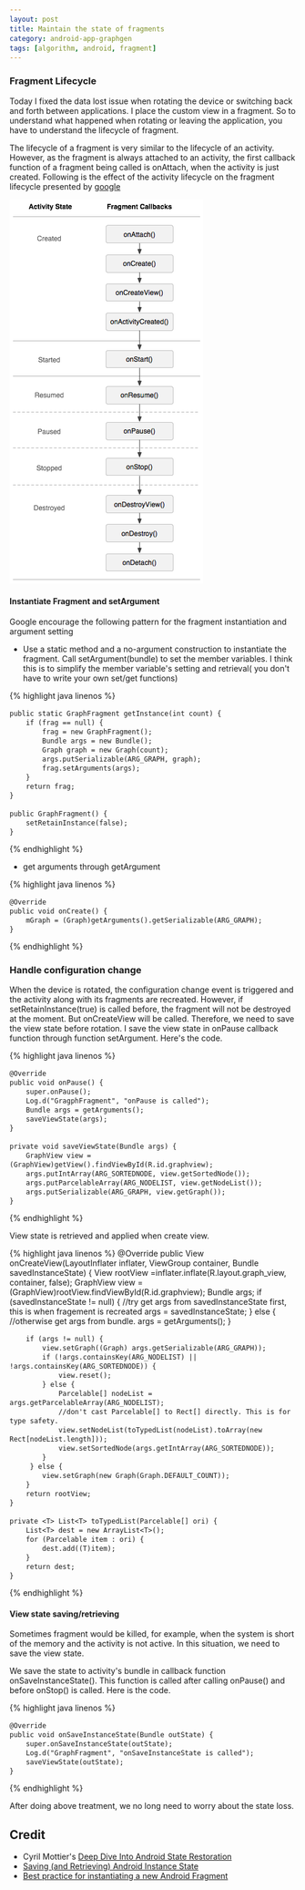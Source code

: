 ```yaml
---
layout: post
title: Maintain the state of fragments
category: android-app-graphgen
tags: [algorithm, android, fragment]
---
```


### Fragment Lifecycle

Today I fixed the data lost issue when rotating the device or switching back and forth between applications. I place the custom view in a fragment. So to understand what happened when rotating or leaving the application, you have to understand the lifecycle of fragment. 

The lifecycle of a fragment is very similar to the lifecycle of an activity. However, as the fragment is always attached to an activity, the first callback function of a fragment being called is onAttach, when the activity is just created. Following is the effect of the activity lifecycle on the fragment lifecycle presented by [google](http://developer.android.com/guide/components/fragments.html)

![placeholder](/images/graphview/activity_fragment_lifecycle.png)


#### Instantiate Fragment and setArgument

Google encourage the following pattern for the fragment instantiation and argument setting

- Use a static method and a no-argument construction to instantiate the fragment. Call setArgument(bundle) to set the member variables. I think this is to simplify the member variable's setting and retrieval( you don't have to write your own set/get functions)

{%  highlight java linenos  %}

    public static GraphFragment getInstance(int count) {
        if (frag == null) {
			frag = new GraphFragment();
			Bundle args = new Bundle();
			Graph graph = new Graph(count);
			args.putSerializable(ARG_GRAPH, graph);
			frag.setArguments(args);
        }
        return frag;
    }

    public GraphFragment() {
        setRetainInstance(false);
    }
	

{%  endhighlight  %}

- get arguments through getArgument

{%  highlight java linenos  %}

	@Override
	public void onCreate() {
		mGraph = (Graph)getArguments().getSerializable(ARG_GRAPH);
	}

{%  endhighlight  %}

### Handle configuration change

When the device is rotated, the configuration change event is triggered and the activity along with its fragments are recreated. However, if setRetainInstance(true) is called before, the fragment will not be destroyed at the moment. But onCreateView will be called. Therefore, we need to save the view state before rotation. I save the view state in onPause callback function through function setArgument. Here's the code.

{%  highlight java linenos  %}

    @Override
    public void onPause() {
        super.onPause();
        Log.d("GragphFragment", "onPause is called");
        Bundle args = getArguments();
        saveViewState(args);
    }

    private void saveViewState(Bundle args) {
        GraphView view = (GraphView)getView().findViewById(R.id.graphview);
        args.putIntArray(ARG_SORTEDNODE, view.getSortedNode());
        args.putParcelableArray(ARG_NODELIST, view.getNodeList());
        args.putSerializable(ARG_GRAPH, view.getGraph());
    }

{%  endhighlight  %}

View state is retrieved and applied when create view.

{% highlight java linenos %}
    @Override
    public View onCreateView(LayoutInflater inflater, ViewGroup container,
                             Bundle savedInstanceState) {
        View rootView =inflater.inflate(R.layout.graph_view, container, false);
        GraphView view = (GraphView)rootView.findViewById(R.id.graphview);
        Bundle args;
        if (savedInstanceState != null) {
            //try get args from savedInstanceState first, this is when fragement is recreated
            args = savedInstanceState;
        } else {
            //otherwise get args from bundle.
            args = getArguments();
        }

        if (args != null) {
            view.setGraph((Graph) args.getSerializable(ARG_GRAPH));
            if (!args.containsKey(ARG_NODELIST) || !args.containsKey(ARG_SORTEDNODE)) {
                view.reset();
            } else {
                Parcelable[] nodeList = args.getParcelableArray(ARG_NODELIST);
                //don't cast Parcelable[] to Rect[] directly. This is for type safety.
                view.setNodeList(toTypedList(nodeList).toArray(new Rect[nodeList.length]));
                view.setSortedNode(args.getIntArray(ARG_SORTEDNODE));
            }
         } else {
            view.setGraph(new Graph(Graph.DEFAULT_COUNT));
        }
        return rootView;
    }

    private <T> List<T> toTypedList(Parcelable[] ori) {
        List<T> dest = new ArrayList<T>();
        for (Parcelable item : ori) {
            dest.add((T)item);
        }
        return dest;
    }

{% endhighlight  %}

#### View state saving/retrieving
Sometimes fragment would be killed, for example, when the system is short of the memory and the activity is not active. In this situation, we need to save the view state. 

We save the state to activity's bundle in callback function onSaveInstanceState(). This function is called after calling onPause() and before onStop() is called. Here is the code.

{%  highlight java linenos  %}

    @Override
    public void onSaveInstanceState(Bundle outState) {
        super.onSaveInstanceState(outState);
        Log.d("GraphFragment", "onSaveInstanceState is called");
        saveViewState(outState);
    }

{%  endhighlight    %}

After doing above treatment, we no long need to worry about the state loss.

## Credit
- Cyril Mottier's [Deep Dive Into Android State Restoration](https://speakerdeck.com/cyrilmottier/deep-dive-into-android-state-restoration)
- [Saving (and Retrieving) Android Instance State](http://www.intertech.com/Blog/saving-and-retrieving-android-instance-state-part-2/)
- [Best practice for instantiating a new Android Fragment](http://stackoverflow.com/questions/9245408/best-practice-for-instantiating-a-new-android-fragment)
